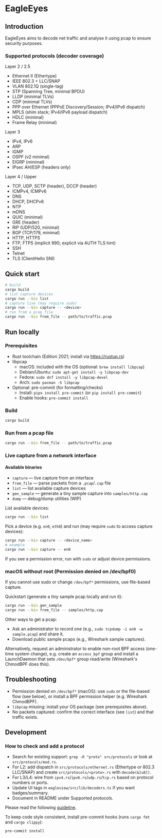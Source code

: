 # EagleEyes

## Introduction

EagleEyes aims to decode net traffic and analyse it using pcap to ensure security purposes.

### Supported protocols (decoder coverage)
Layer 2 / 2.5
- Ethernet II (Ethertype)
- IEEE 802.3 + LLC/SNAP
- VLAN 802.1Q (single-tag)
- STP (Spanning Tree, minimal BPDU)
- LLDP (minimal TLVs)
- CDP (minimal TLVs)
- PPP over Ethernet (PPPoE Discovery/Session; IPv4/IPv6 dispatch)
- MPLS (shim stack; IPv4/IPv6 payload dispatch)
- HDLC (minimal)
- Frame Relay (minimal)

Layer 3
- IPv4, IPv6
- ARP
- IGMP
- OSPF (v2 minimal)
- EIGRP (minimal)
- IPsec AH/ESP (headers only)

Layer 4 / Upper
- TCP, UDP, SCTP (header), DCCP (header)
- ICMPv4, ICMPv6
- DNS
- DHCP, DHCPv6
- NTP
- mDNS
- QUIC (minimal)
- GRE (header)
- RIP (UDP/520, minimal)
- BGP (TCP/179, minimal)
- HTTP, HTTPS
- FTP, FTPS (implicit 990; explicit via AUTH TLS hint)
- SSH
- Telnet
- TLS (ClientHello SNI)

## Quick start

```sh
# build
cargo build
# list capture devices
cargo run --bin list
# capture live (may require sudo)
cargo run --bin capture -- <device>
# run from a pcap file
cargo run --bin from_file -- path/to/traffic.pcap
```

## Run locally

### Prerequisites

- Rust toolchain (Edition 2021; install via https://rustup.rs)
- libpcap
  - macOS: included with the OS (optional: `brew install libpcap`)
  - Debian/Ubuntu: `sudo apt-get install -y libpcap-dev`
  - Fedora: `sudo dnf install -y libpcap-devel`
  - Arch: `sudo pacman -S libpcap`
- Optional: pre-commit (for formatting/checks)
  - Install: `pipx install pre-commit` (or `pip install pre-commit`)
  - Enable hooks: `pre-commit install`

### Build

```sh
cargo build
```

### Run from a pcap file

```sh
cargo run --bin from_file -- path/to/traffic.pcap
```

### Live capture from a network interface

#### Available binaries
- `capture` — live capture from an interface
- `from_file` — parse packets from a `.pcap`/`.cap` file
- `list` — list available capture devices
- `gen_sample` — generate a tiny sample capture into `samples/http.cap`
- `dump` — debug/dump utilities (WIP)

List available devices:

```sh
cargo run --bin list
```

Pick a device (e.g. `en0`, `eth0`) and run (may require `sudo` to access capture devices):

```sh
cargo run --bin capture -- <device_name>
# example
cargo run --bin capture -- en0
```

If you see a permission error, run with `sudo` or adjust device permissions.

### macOS without root (Permission denied on /dev/bpf0)

If you cannot use sudo or change `/dev/bpf*` permissions, use file-based capture.

Quickstart (generate a tiny sample pcap locally and run it):

```sh
cargo run --bin gen_sample
cargo run --bin from_file -- samples/http.cap
```

Other ways to get a pcap:
- Ask an administrator to record one (e.g., `sudo tcpdump -i en0 -w sample.pcap`) and share it.
- Download public sample pcaps (e.g., Wireshark sample captures).

Alternatively, request an administrator to enable non-root BPF access (one-time system change), e.g. create an `access_bpf` group and install a LaunchDaemon that sets `/dev/bpf*` group read/write (Wireshark's ChmodBPF does this).

## Troubleshooting
- Permission denied on `/dev/bpf*` (macOS): use `sudo` or the file-based flow (see below), or install a BPF permission helper (e.g. Wireshark ChmodBPF).
- `libpcap` missing: install your OS package (see prerequisites above).
- No packets captured: confirm the correct interface (see `list`) and that traffic exists.

## Development

### How to check and add a protocol
- Search for existing support: `grep -R "proto" src/protocols` or look at `src/protocols/mod.rs`.
- For L2: add dispatch in `src/protocols/ethernet.rs` (Ethertype or 802.3 LLC/SNAP) and create `src/protocols/<proto>.rs` with `decode(&[u8])`.
- For L3/L4: wire from `ipv4.rs`/`ipv6.rs`/`udp.rs`/`tcp.rs` based on protocol numbers or ports.
- Update UI tags in `eagleview/src/lib/decoders.ts` if you want badges/summary.
- Document in README under Supported protocols.

Please read the following [guideline](doc/guideline.md).

To keep code style consistent, install pre-commit hooks (runs `cargo fmt` and `cargo clippy`):

```sh
pre-commit install
```
